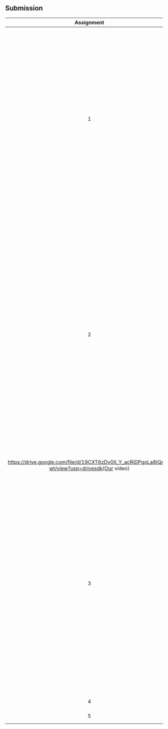 ## Submission
| Assignment | Description  | Reflection |
| :-----: |  ------ | :-----: |
| 1 | Assignment 1/Poster | This talk served as a reminder that theoretical knowledge alone is not the sole determining factor when applying for positions in the computer science industry. I now understand that actively engaging in projects and emphasizing teamwork are crucial steps to prepare myself and enhance my chances of securing a position after graduation.|
| 2 | Assignment 2/Video | During the industrial visit to UTM Digital, I had the opportunity to explore various workspaces and understand the diverse roles within the industry. I observed that each role demanded a specific type of workspace tailored to its requirements. The insights into server maintenance and the stringent security measures in place were particularly fascinating. Moreover, I gained hands-on experience in video editing and learned to incorporate voiceovers.
https://drive.google.com/file/d/19CXT6zDv0II_Y_acRiDPgoLa8tQnA-wt/view?usp=drivesdk(Our video)|
| 3 | Assignment 3/Report | This talk has given me insightful ideas for the future, ranging from taking internships to understanding the role I can play in system development. I am particularly interested in the role of a data architect in system development. To reach that position, I plan to work diligently on data-related subjects such as databases. Additionally, I intend to undertake projects related to data handling, coding, and database design.|
| 4 | Assignment 4/Newsletter | Reflection 4 |
| 5 | Quiz/PC Assemble | Reflection Quiz |
